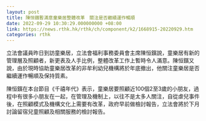 ```yaml
---
layout: post
title: 陳恒鑌暫滿意童樂居整體改革　關注是否繼續運作暢順
date: 2022-09-29 10:30:29.000000000 +08:00
link: https://news.rthk.hk/rthk/ch/component/k2/1668915-20220929.htm
categories: rthk
---
```


立法會議員昨日到訪童樂居，立法會福利事務委員會主席陳恒鑌說，童樂居有新的管理層及照顧者，新更表及人手比例，整體改革工作上暫時令人滿意。陳恒鑌又說，由於現時協助童樂居改革的非牟利幼兒機構將於年底撤出，他關注童樂居是否繼續運作暢順及保持質素。

陳恒鑌在本台節目《千禧年代》表示，童樂居要照顧近100個2至3歲的小朋友，過程中有很多小朋友在一起，在管理及機制上，以往不是太多人關注，自從虐兒事件後，在照顧模式及機構文化上需要有改革，政府早前做檢討報告，立法會將於下月討論留宿兒童照顧及相關服務的檢討報告。
